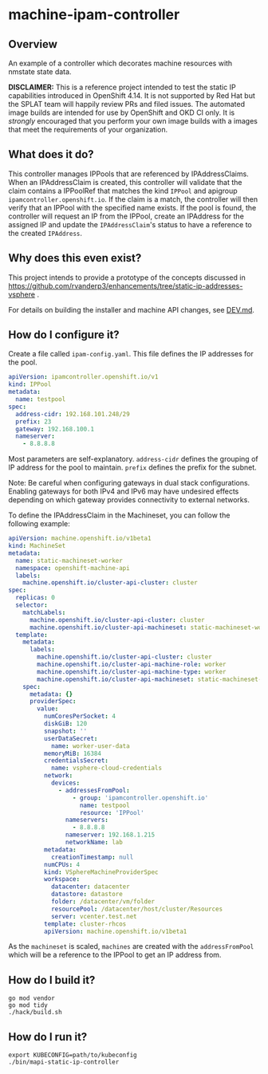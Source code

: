 # machine-ipam-controller

## Overview
An example of a controller which decorates machine resources with 
nmstate state data.  

__DISCLAIMER:__ This is a reference project intended to test the static IP capabilities introduced in OpenShift 4.14.  It is not supported by Red Hat but the SPLAT team will happily review PRs and filed issues.  The automated image builds are intended for use by OpenShift and OKD CI only.  It is _strongly_ encouraged that you perform your own image builds with a images that meet the requirements of your organization.

## What does it do?
This controller manages IPPools that are referenced by IPAddressClaims. 
When an IPAddressClaim is created, this controller will validate that the
claim contains a IPPoolRef that matches the kind `IPPool` and apigroup 
`ipamcontroller.openshift.io`.  If the claim is a match, the controller
will then verify that an IPPool with the specified name exists.  If the
pool is found, the controller will request an IP from the IPPool, create
an IPAddress for the assigned IP and update the `IPAddressClaim`'s status
to have a reference to the created `IPAddress`.

## Why does this even exist?
This project intends to provide a prototype of the concepts discussed in
https://github.com/rvanderp3/enhancements/tree/static-ip-addresses-vsphere .  

For details on building the installer and machine API changes, see [DEV.md](./DEV.md).

## How do I configure it?
Create a file called `ipam-config.yaml`.  This file defines the IP addresses for the
pool.

~~~yaml
apiVersion: ipamcontroller.openshift.io/v1
kind: IPPool
metadata:
  name: testpool
spec:
  address-cidr: 192.168.101.248/29
  prefix: 23
  gateway: 192.168.100.1
  nameserver:
    - 8.8.8.8
~~~

Most parameters are self-explanatory.  `address-cidr` defines the grouping of IP 
address for the pool to maintain.   `prefix` defines the prefix for the subnet.

Note: Be careful when configuring gateways in dual stack configurations.  Enabling 
gateways for both IPv4 and IPv6 may have undesired effects depending on which gateway
provides connectivity to external networks.

To define the IPAddressClaim in the Machineset, you can follow the following example:
~~~yaml
apiVersion: machine.openshift.io/v1beta1
kind: MachineSet
metadata:
  name: static-machineset-worker
  namespace: openshift-machine-api
  labels:
    machine.openshift.io/cluster-api-cluster: cluster
spec:
  replicas: 0
  selector:
    matchLabels:
      machine.openshift.io/cluster-api-cluster: cluster
      machine.openshift.io/cluster-api-machineset: static-machineset-worker
  template:
    metadata:
      labels:
        machine.openshift.io/cluster-api-cluster: cluster
        machine.openshift.io/cluster-api-machine-role: worker
        machine.openshift.io/cluster-api-machine-type: worker
        machine.openshift.io/cluster-api-machineset: static-machineset-worker
    spec:
      metadata: {}
      providerSpec:
        value:
          numCoresPerSocket: 4
          diskGiB: 120
          snapshot: ''
          userDataSecret:
            name: worker-user-data
          memoryMiB: 16384
          credentialsSecret:
            name: vsphere-cloud-credentials
          network:
            devices:
              - addressesFromPool:
                  - group: 'ipamcontroller.openshift.io'
                    name: testpool
                    resource: 'IPPool'
                nameservers:
                  - 8.8.8.8
                nameserver: 192.168.1.215
                networkName: lab
          metadata:
            creationTimestamp: null
          numCPUs: 4
          kind: VSphereMachineProviderSpec
          workspace:
            datacenter: datacenter
            datastore: datastore
            folder: /datacenter/vm/folder
            resourcePool: /datacenter/host/cluster/Resources
            server: vcenter.test.net
          template: cluster-rhcos
          apiVersion: machine.openshift.io/v1beta1
~~~

As the `machineset` is scaled, `machines` are created with the `addressFromPool` 
which will be a reference to the IPPool to get an IP address from.

## How do I build it?

~~~
go mod vendor
go mod tidy
./hack/build.sh
~~~

## How do I run it?

~~~
export KUBECONFIG=path/to/kubeconfig
./bin/mapi-static-ip-controller
~~~
